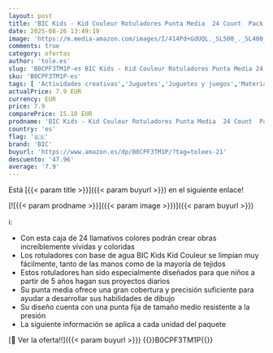 ```yaml
---
layout: post
title: 'BIC Kids - Kid Couleur Rotuladores Punta Media  24 Count  Pack of 1   Pack especial  Colores Surtidos  Paquete de 2 '
date: 2025-08-26 13:49:19
image: 'https://m.media-amazon.com/images/I/414Pd+GdUQL._SL500_._SL400_.jpg'
comments: true
category: ofertas
author: 'tole.es'
slug: 'B0CPF3TM1P-es BIC Kids - Kid Couleur Rotuladores Punta Media 24 Count...'
sku: 'B0CPF3TM1P-es'
tags: [ 'Actividades creativas','Juguetes','Juguetes y juegos','Material de escritura y dibujo para niños','Rotuladores de colores para niños','bic','rotuladores','🇪🇸', ]
actualPrice: 7.9 EUR
currency: EUR
price: 7.9
comparePrice: 15.18 EUR
prodname: 'BIC Kids - Kid Couleur Rotuladores Punta Media  24 Count  Pack of 1   Pack especial  Colores Surtidos  Paquete de 2 '
country: 'es'
flag: '🇪🇸'
brand: 'BIC'
buyurl: 'https://www.amazon.es/dp/B0CPF3TM1P/?tag=tolees-21'
descuento: '47.96'
average: '7.9'
---
```


Está [{{< param title >}}]({{< param buyurl >}}) en el siguiente enlace!

[![{{< param prodname >}}]({{< param image >}})]({{< param buyurl >}})

ℹ️:

- Con esta caja de 24 llamativos colores podrán crear obras increíblemente vívidas y coloridas
- Los rotuladores con base de agua BIC Kids Kid Couleur se limpian muy fácilmente, tanto de las manos como de la mayoría de tejidos
- Estos rotuladores han sido especialmente diseñados para que niños a partir de 5 años hagan sus proyectos diarios
- Su punta media ofrece una gran cobertura y precisión suficiente para ayudar a desarrollar sus habilidades de dibujo
- Su diseño cuenta con una punta fija de tamaño medio resistente a la presión
- La siguiente información se aplica a cada unidad del paquete

[🛒 Ver la oferta!!]({{< param buyurl >}})
{{<world>}}B0CPF3TM1P{{</world>}}

